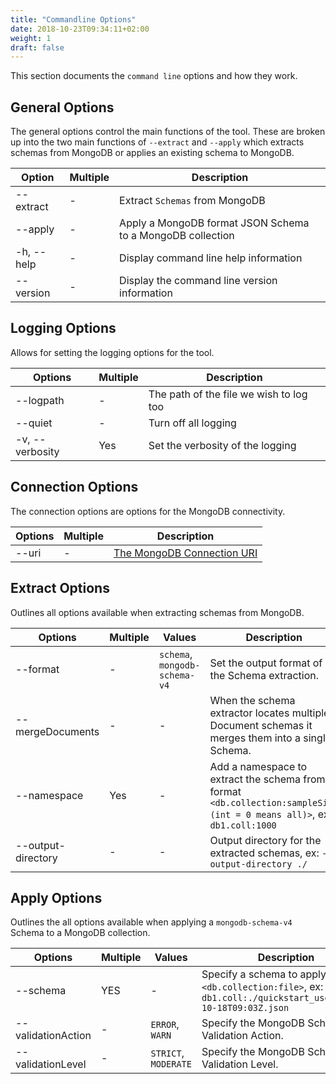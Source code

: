 ```yaml
---
title: "Commandline Options"
date: 2018-10-23T09:34:11+02:00
weight: 1
draft: false
---
```


This section documents the `command line` options and how they work.

## General Options

The general options control the main functions of the tool. These are broken up into the two
main functions of `--extract` and `--apply` which extracts schemas from MongoDB or applies an existing 
schema to MongoDB.

| Option | Multiple | Description |
| ---- | ---- | --- |
| --extract | - | Extract `Schemas` from MongoDB |
| --apply | - | Apply a MongoDB format JSON Schema to a MongoDB collection |
| -h, --help | - | Display command line help information |
| --version | - | Display the command line version information |

## Logging Options

Allows for setting the logging options for the tool.

| Options | Multiple | Description |
| --- | --- | --- |
| --logpath | - | The path of the file we wish to log too |
| --quiet | - | Turn off all logging |
| -v, --verbosity | Yes | Set the verbosity of the logging |

## Connection Options

The connection options are options for the MongoDB connectivity.

| Options | Multiple | Description |
| --- | --- | --- |
| --uri | - | [The MongoDB Connection URI](https://docs.mongodb.com/manual/reference/connection-string/) |

## Extract Options

Outlines all options available when extracting schemas from MongoDB.

| Options | Multiple | Values | Description |
| --- | --- | --- | --- |
| --format | - | `schema`, `mongodb-schema-v4` | Set the output format of the Schema extraction. |
| --mergeDocuments | - | - | When the schema extractor locates multiple Document schemas it merges them into a single Schema. |
| --namespace | Yes | - | Add a namespace to extract the schema from. format `<db.collection:sampleSize (int = 0 means all)>`, ex: `db1.coll:1000` |
| --output-directory | - | - | Output directory for the extracted schemas, ex: `--output-directory ./` |

## Apply Options

Outlines the all options available when applying a `mongodb-schema-v4` Schema to a MongoDB collection.

| Options | Multiple | Values | Description |
| --- | --- | --- | --- |
| --schema | YES | - | Specify a schema to apply, format `<db.collection:file>`, ex: `db1.coll:./quickstart_users_2018-10-18T09:03Z.json` |
| --validationAction | - | `ERROR`, `WARN` | Specify the MongoDB Schema Validation Action. |
| --validationLevel | - | `STRICT`, `MODERATE` | Specify the MongoDB Schema Validation Level. |
